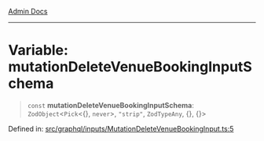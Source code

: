 [Admin Docs](/)

***

# Variable: mutationDeleteVenueBookingInputSchema

> `const` **mutationDeleteVenueBookingInputSchema**: `ZodObject`\<`Pick`\<\{\}, `never`\>, `"strip"`, `ZodTypeAny`, \{\}, \{\}\>

Defined in: [src/graphql/inputs/MutationDeleteVenueBookingInput.ts:5](https://github.com/syedali237/talawa-api/blob/2d0d513d5268a339b8dac6b4711f8e71e79fc0e4/src/graphql/inputs/MutationDeleteVenueBookingInput.ts#L5)
